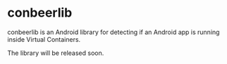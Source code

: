 # conbeerlib

conbeerlib is an Android library for detecting if an Android app is running inside Virtual Containers. 

The library will be released soon.
